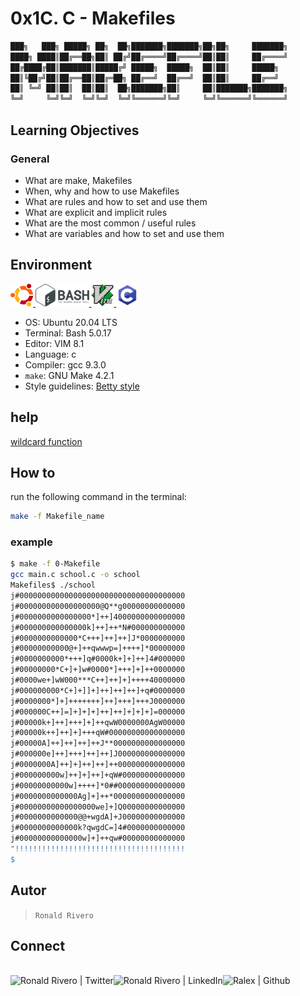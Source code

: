 # 0x1C. C - Makefiles

```c
███╗   ███╗ █████╗ ██╗  ██╗███████╗███████╗██╗██╗     ███████╗
████╗ ████║██╔══██╗██║ ██╔╝██╔════╝██╔════╝██║██║     ██╔════╝
██╔████╔██║███████║█████╔╝ █████╗  █████╗  ██║██║     █████╗
██║╚██╔╝██║██╔══██║██╔═██╗ ██╔══╝  ██╔══╝  ██║██║     ██╔══╝
██║ ╚═╝ ██║██║  ██║██║  ██╗███████╗██║     ██║███████╗███████╗
╚═╝     ╚═╝╚═╝  ╚═╝╚═╝  ╚═╝╚══════╝╚═╝     ╚═╝╚══════╝╚══════╝
```

## Learning Objectives

### General

* What are make, Makefiles
* When, why and how to use Makefiles
* What are rules and how to set and use them
* What are explicit and implicit rules
* What are the most common / useful rules
* What are variables and how to set and use them

## Environment

<div>
<!-- Ubuntu --> <a href="https://ubuntu.com/" target="_blank"><img height="36px" src="https://raw.githubusercontent.com/ralexrivero/xelar_theme_profile/main/icons/ubuntu-icon.svg" alt="Ubuntu"> </a> <!-- GNU Bash --> <a href="https://www.gnu.org/software/bash/" target="_blank"><img height="36px" src="https://raw.githubusercontent.com/ralexrivero/xelar_theme_profile/main/icons/gnu-bash-logo.svg" alt="GNU Bash"> <!-- Vim --> <a href="https://www.vim.org/" target="_blank"><img height="36px" src="https://raw.githubusercontent.com/ralexrivero/xelar_theme_profile/main/icons/Vimlogo.svg" alt="Vim text editor"> </a> <!-- c --> <a href="https://www.cprogramming.com/" target="_blank"><img height="36px" src="https://raw.githubusercontent.com/ralexrivero/xelar_theme_profile/main/icons/language_c-programming.svg" alt="C programming language"> </a>
</div>

* OS: Ubuntu 20.04 LTS
* Terminal: Bash 5.0.17
* Editor: VIM 8.1
* Language: c
* Compiler: gcc 9.3.0
* ```make```: GNU Make 4.2.1
* Style guidelines: [Betty style](https://github.com/holbertonschool/Betty/wiki)

## help

[wildcard function](https://www.gnu.org/software/make/manual/html_node/Wildcard-Function.html)

## How to

run the following command in the terminal:

```bash
make -f Makefile_name
```

### example

```bash
$ make -f 0-Makefile
gcc main.c school.c -o school
Makefiles$ ./school
j#0000000000000000000000000000000000000
j#000000000000000000@Q**g00000000000000
j#0000000000000000*]++]4000000000000000
j#000000000000000k]++]++*N#000000000000
j#0000000000000*C+++]++]++]J*0000000000
j#00000000000@+]++qwwwp=]++++]*00000000
j#0000000000*+++]q#0000k+]+]++]4#000000
j#00000000*C+]+]w#0000*]+++]+]++0000000
j#0000we+]wW000***C++]++]+]++++40000000
j#000000000*C+]+]]+]++]++]++]+q#0000000
j#0000000*]+]+++++++]++]+++]+++J0000000
j#000000C++]=]+]+]+]++]++]+]+]+]=000000
j#00000k+]++]+++]+]++qwW0000000AgW00000
j#00000k++]++]+]+++qW#00000000000000000
j#00000A]++]++]++]++J**0000000000000000
j#000000e]++]+++]++]++]J000000000000000
j#0000000A]++]+]++]++]++000000000000000
j#000000000w]++]+]++]+qW#00000000000000
j#00000000000w]++++]*0##000000000000000
j#0000000000000Ag]+]++*0000000000000000
j#00000000000000000we]+]Q00000000000000
j#0000000000000@@+wgdA]+J00000000000000
j#0000000000000k?qwgdC=]4#0000000000000
j#00000000000000w]+]++qw#00000000000000
"!!!!!!!!!!!!!!!!!!!!!!!!!!!!!!!!!!!!!!
$
```

## Autor

>```Ronald Rivero```

## Connect

<br>
<div>
<!-- Twitter -->
<a href="https://twitter.com/ralex_uy" target="_blank"> <img align="left" alt="Ronald Rivero | Twitter" src="https://img.shields.io/twitter/follow/ralex_uy?style=social"/> </a>
<!-- Linkedin -->
<a href="https://www.linkedin.com/in/ronald-rivero/" target="_blank"> <img align="left" alt="Ronald Rivero | LinkedIn" src="https://img.shields.io/badge/LinkedIn-Follow-blue?style=social&logo=linkedin"/> </a>
<!-- Github -->
<a href="https://github.com/ralexrivero/" target="_blank"> <img align="left" src="https://img.shields.io/github/followers/ralexrivero?style=social" alt="Ralex | Github"> </a>
</br>
</div>
